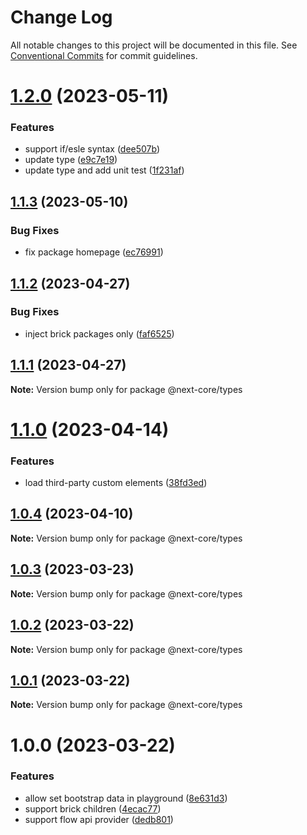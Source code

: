 # Change Log

All notable changes to this project will be documented in this file.
See [Conventional Commits](https://conventionalcommits.org) for commit guidelines.

# [1.2.0](https://github.com/easyops-cn/next-core/compare/@next-core/types@1.1.3...@next-core/types@1.2.0) (2023-05-11)


### Features

* support if/esle syntax ([dee507b](https://github.com/easyops-cn/next-core/commit/dee507bb280fe61ec7319db1e7569b68e9b08547))
* update type ([e9c7e19](https://github.com/easyops-cn/next-core/commit/e9c7e1984bc9c0cbf6fa16a576b3b3fc9dc02136))
* update type and add unit test ([1f231af](https://github.com/easyops-cn/next-core/commit/1f231af3f54515365ab4eb54230beecd1610a5c3))





## [1.1.3](https://github.com/easyops-cn/next-core/compare/@next-core/types@1.1.2...@next-core/types@1.1.3) (2023-05-10)


### Bug Fixes

* fix package homepage ([ec76991](https://github.com/easyops-cn/next-core/commit/ec76991f1b55bebbced980f43e788070e6d4f2f7))





## [1.1.2](https://github.com/easyops-cn/next-core/compare/@next-core/types@1.1.1...@next-core/types@1.1.2) (2023-04-27)


### Bug Fixes

* inject brick packages only ([faf6525](https://github.com/easyops-cn/next-core/commit/faf6525aa8aabe68fb3968150ff0a6bfac92a105))





## [1.1.1](https://github.com/easyops-cn/next-core/compare/@next-core/types@1.1.0...@next-core/types@1.1.1) (2023-04-27)

**Note:** Version bump only for package @next-core/types





# [1.1.0](https://github.com/easyops-cn/next-core/compare/@next-core/types@1.0.4...@next-core/types@1.1.0) (2023-04-14)


### Features

* load third-party custom elements ([38fd3ed](https://github.com/easyops-cn/next-core/commit/38fd3ed323e5f53c4b1d7574c795e8925b134840))





## [1.0.4](https://github.com/easyops-cn/next-core/compare/@next-core/types@1.0.3...@next-core/types@1.0.4) (2023-04-10)

**Note:** Version bump only for package @next-core/types





## [1.0.3](https://github.com/easyops-cn/next-core/compare/@next-core/types@1.0.2...@next-core/types@1.0.3) (2023-03-23)

**Note:** Version bump only for package @next-core/types

## [1.0.2](https://github.com/easyops-cn/next-core/compare/@next-core/types@1.0.1...@next-core/types@1.0.2) (2023-03-22)

**Note:** Version bump only for package @next-core/types

## [1.0.1](https://github.com/easyops-cn/next-core/compare/@next-core/types@1.0.0...@next-core/types@1.0.1) (2023-03-22)

**Note:** Version bump only for package @next-core/types

# 1.0.0 (2023-03-22)

### Features

- allow set bootstrap data in playground ([8e631d3](https://github.com/easyops-cn/next-core/commit/8e631d31206e37722fe4ec3ad51249b54425d39e))
- support brick children ([4ecac77](https://github.com/easyops-cn/next-core/commit/4ecac77b765674b3b15171fcb822d9d05aee89dd))
- support flow api provider ([dedb801](https://github.com/easyops-cn/next-core/commit/dedb80193841ec39d38047d494bacbb3c3401c20))
